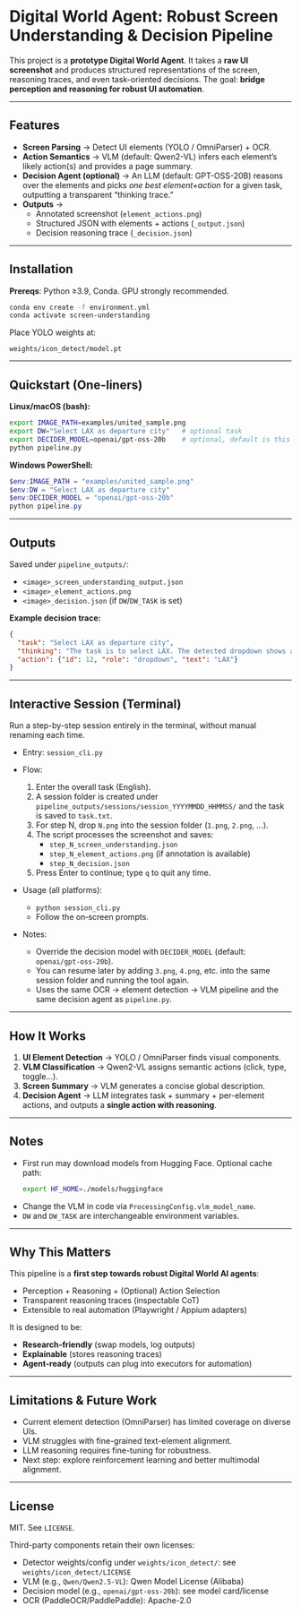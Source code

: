 #  Digital World Agent: Robust Screen Understanding & Decision Pipeline

This project is a **prototype Digital World Agent**. It takes a **raw UI screenshot** and produces structured representations of the screen, reasoning traces, and even task-oriented decisions. The goal: **bridge perception and reasoning for robust UI automation**.

---

##  Features
- **Screen Parsing** → Detect UI elements (YOLO / OmniParser) + OCR.
- **Action Semantics** → VLM (default: Qwen2-VL) infers each element’s likely action(s) and provides a page summary.
- **Decision Agent (optional)** → An LLM (default: GPT-OSS-20B) reasons over the elements and picks *one best element+action* for a given task, outputting a transparent “thinking trace.”
- **Outputs** →
  - Annotated screenshot (`element_actions.png`)
  - Structured JSON with elements + actions (`_output.json`)
  - Decision reasoning trace (`_decision.json`)

---

##  Installation
**Prereqs**: Python ≥3.9, Conda. GPU strongly recommended.  

```bash
conda env create -f environment.yml
conda activate screen-understanding
```

Place YOLO weights at:  
```
weights/icon_detect/model.pt
```

---

##  Quickstart (One-liners)

**Linux/macOS (bash):**
```bash
export IMAGE_PATH=examples/united_sample.png
export DW="Select LAX as departure city"   # optional task
export DECIDER_MODEL=openai/gpt-oss-20b    # optional, default is this
python pipeline.py
```

**Windows PowerShell:**
```powershell
$env:IMAGE_PATH = "examples/united_sample.png"
$env:DW = "Select LAX as departure city"
$env:DECIDER_MODEL = "openai/gpt-oss-20b"
python pipeline.py
```

---

##  Outputs
Saved under `pipeline_outputs/`:
- `<image>_screen_understanding_output.json`  
- `<image>_element_actions.png`  
- `<image>_decision.json` (if `DW`/`DW_TASK` is set)  

**Example decision trace:**
```json
{
  "task": "Select LAX as departure city",
  "thinking": "The task is to select LAX. The detected dropdown shows airports. The element labeled 'From: LAX' is the best match.",
  "action": {"id": 12, "role": "dropdown", "text": "LAX"}
}
```

---

##  Interactive Session (Terminal)
Run a step-by-step session entirely in the terminal, without manual renaming each time.

- Entry: `session_cli.py`
- Flow:
  1) Enter the overall task (English).
  2) A session folder is created under `pipeline_outputs/sessions/session_YYYYMMDD_HHMMSS/` and the task is saved to `task.txt`.
  3) For step N, drop `N.png` into the session folder (`1.png`, `2.png`, ...).
  4) The script processes the screenshot and saves:
     - `step_N_screen_understanding.json`
     - `step_N_element_actions.png` (if annotation is available)
     - `step_N_decision.json`
  5) Press Enter to continue; type `q` to quit any time.

- Usage (all platforms):
  - `python session_cli.py`
  - Follow the on‑screen prompts.

- Notes:
  - Override the decision model with `DECIDER_MODEL` (default: `openai/gpt-oss-20b`).
  - You can resume later by adding `3.png`, `4.png`, etc. into the same session folder and running the tool again.
  - Uses the same OCR → element detection → VLM pipeline and the same decision agent as `pipeline.py`.

---

##  How It Works
1. **UI Element Detection** → YOLO / OmniParser finds visual components.  
2. **VLM Classification** → Qwen2-VL assigns semantic actions (click, type, toggle…).  
3. **Screen Summary** → VLM generates a concise global description.  
4. **Decision Agent** → LLM integrates task + summary + per-element actions, and outputs a **single action with reasoning**.  

---

##  Notes
- First run may download models from Hugging Face. Optional cache path:  
  ```bash
  export HF_HOME=./models/huggingface
  ```
- Change the VLM in code via `ProcessingConfig.vlm_model_name`.  
- `DW` and `DW_TASK` are interchangeable environment variables.  

---

##  Why This Matters
This pipeline is a **first step towards robust Digital World AI agents**:  
- Perception + Reasoning + (Optional) Action Selection  
- Transparent reasoning traces (inspectable CoT)  
- Extensible to real automation (Playwright / Appium adapters)  

It is designed to be:  
- **Research-friendly** (swap models, log outputs)  
- **Explainable** (stores reasoning traces)  
- **Agent-ready** (outputs can plug into executors for automation)  

---

## Limitations & Future Work
- Current element detection (OmniParser) has limited coverage on diverse UIs.
- VLM struggles with fine-grained text-element alignment.
- LLM reasoning requires fine-tuning for robustness.
- Next step: explore reinforcement learning and better multimodal alignment.

---

##  License
MIT. See `LICENSE`.

Third-party components retain their own licenses:
- Detector weights/config under `weights/icon_detect/`: see `weights/icon_detect/LICENSE`
- VLM (e.g., `Qwen/Qwen2.5-VL`): Qwen Model License (Alibaba)
- Decision model (e.g., `openai/gpt-oss-20b`): see model card/license
- OCR (PaddleOCR/PaddlePaddle): Apache-2.0
